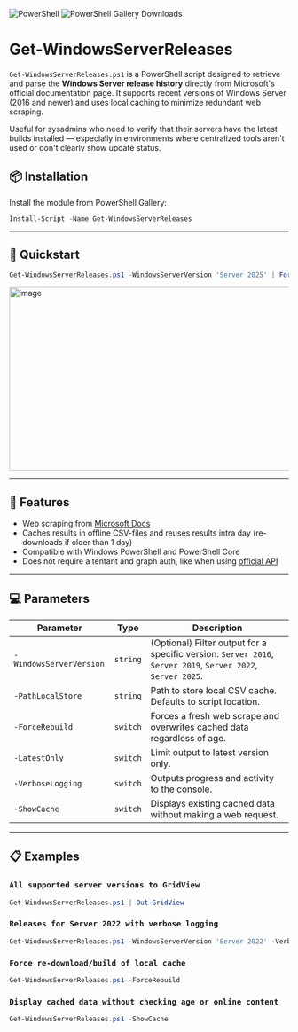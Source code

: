 ![PowerShell](https://img.shields.io/badge/PowerShell-5+-blue)
![PowerShell Gallery Downloads](https://img.shields.io/powershellgallery/dt/Get-WindowsServerReleases)

# Get-WindowsServerReleases
`Get-WindowsServerReleases.ps1` is a PowerShell script designed to retrieve and parse the **Windows Server release history** directly from Microsoft's official documentation page. It supports recent versions of Windows Server (2016 and newer) and uses local caching to minimize redundant web scraping.

Useful for sysadmins who need to verify that their servers have the latest builds installed — especially in environments where centralized tools aren't used or don't clearly show update status.

## 📦 Installation

Install the module from PowerShell Gallery:

```powershell
Install-Script -Name Get-WindowsServerReleases
```

---

## 🚀 Quickstart

```powershell
Get-WindowsServerReleases.ps1 -WindowsServerVersion 'Server 2025' | Format-Table
```

<img width="882" height="331" alt="image" src="https://github.com/user-attachments/assets/64300a73-070b-4555-b605-0ff17632901f" />


---

## 📌 Features

-  Web scraping from [Microsoft Docs](https://learn.microsoft.com/en-us/windows/release-health/windows-server-release-info)
-  Caches results in offline CSV-files and reuses results intra day (re-downloads if older than 1 day)
-  Compatible with Windows PowerShell and PowerShell Core
-  Does not require a tentant and graph auth, like when using [official API](https://learn.microsoft.com/en-us/graph/api/resources/windowsupdates-product?view=graph-rest-beta)

---

## 💻 Parameters

| Parameter             | Type      | Description |
|-----------------------|-----------|-------------|
| `-WindowsServerVersion` | `string`  | (Optional) Filter output for a specific version: `Server 2016`, `Server 2019`, `Server 2022`, `Server 2025`. |
| `-PathLocalStore`       | `string`  | Path to store local CSV cache. Defaults to script location. |
| `-ForceRebuild`         | `switch`  | Forces a fresh web scrape and overwrites cached data regardless of age. |
| `-LatestOnly`           | `switch`  | Limit output to latest version only. |
| `-VerboseLogging`       | `switch`  | Outputs progress and activity to the console. |
| `-ShowCache`            | `switch`  | Displays existing cached data without making a web request. |

---

## 📋 Examples

### `All supported server versions to GridView`
```powershell
Get-WindowsServerReleases.ps1 | Out-GridView
```

### `Releases for Server 2022 with verbose logging`
```powershell
Get-WindowsServerReleases.ps1 -WindowsServerVersion 'Server 2022' -VerboseLogging | Format-Table
```

### `Force re-download/build of local cache`
```powershell
Get-WindowsServerReleases.ps1 -ForceRebuild
```

### `Display cached data without checking age or online content`
```powershell
Get-WindowsServerReleases.ps1 -ShowCache
```
